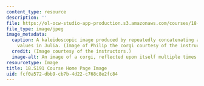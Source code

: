 ```yaml
---
content_type: resource
description: ''
file: https://ol-ocw-studio-app-production.s3.amazonaws.com/courses/18-s191-introduction-to-computational-thinking-fall-2020/fcf0a572dbb9cb7b4d22c768c8e2fc84_18-S191f20.jpg
file_type: image/jpeg
image_metadata:
  caption: A kaleidoscopic image produced by repeatedly concatenating arrays of pixel
    values in Julia. (Image of Philip the corgi courtesy of the instructors.)
  credit: (Image courtesy of the instructors.)
  image-alt: An image of a corgi, reflected upon itself multiple times.
resourcetype: Image
title: 18.S191 Course Home Page Image
uid: fcf0a572-dbb9-cb7b-4d22-c768c8e2fc84
---
```

